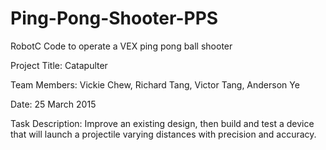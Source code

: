 # Ping-Pong-Shooter-PPS
RobotC Code to operate a VEX ping pong ball shooter


Project Title: Catapulter

Team Members: Vickie Chew, Richard Tang, Victor Tang, Anderson Ye

Date: 25 March 2015

Task Description: Improve an existing design, then build and test a device that
will launch a projectile varying distances with precision and accuracy.


